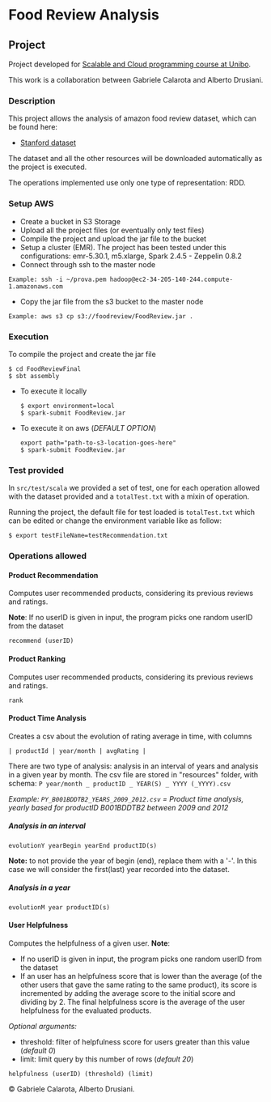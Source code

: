 # Food Review Analysis

## Project

Project developed for [Scalable and Cloud programming course at Unibo](https://www.unibo.it/it/didattica/insegnamenti/insegnamento/2019/412732).

This work is a collaboration between Gabriele Calarota and Alberto Drusiani.

### Description

This project allows the analysis of amazon food review dataset, which can be found here:

- [Stanford dataset](https://snap.stanford.edu/data/web-FineFoods.html)

The dataset and all the other resources will be downloaded automatically as the project is executed.

The operations implemented use only one type of representation: RDD.

### Setup AWS
 - Create a bucket in S3 Storage
 - Upload all the project files (or eventually only test files)
 - Compile the project and upload the jar file to the bucket
 - Setup a cluster (EMR). The project has been tested under this configurations: emr-5.30.1, m5.xlarge, Spark 2.4.5 - Zeppelin 0.8.2
 - Connect through ssh to the master node
 ```
 Example: ssh -i ~/prova.pem hadoop@ec2-34-205-140-244.compute-1.amazonaws.com
 ```
 - Copy the jar file from the s3 bucket to the master node
 ```
 Example: aws s3 cp s3://foodreview/FoodReview.jar .
 ```

### Execution

To compile the project and create the jar file

```
$ cd FoodReviewFinal
$ sbt assembly
```

- To execute it locally 
    ```
    $ export environment=local
    $ spark-submit FoodReview.jar
    ```

- To execute it on aws (*DEFAULT OPTION*)
    ```
    export path="path-to-s3-location-goes-here"
    $ spark-submit FoodReview.jar
    ```

### Test provided

In `src/test/scala` we provided a set of test, one for each operation allowed with the dataset provided and a `totalTest.txt` with a mixin of operation.

Running the project, the default file for test loaded is `totalTest.txt` which can be edited or change the environment variable like as follow:

```$xslt
$ export testFileName=testRecommendation.txt
```

### Operations allowed

#### Product Recommendation

Computes user recommended products, considering its previous reviews and ratings.

**Note**: If no userID is given in input, the program picks one random userID from the dataset 

```
recommend (userID)
```

#### Product Ranking

Computes user recommended products, considering its previous reviews and ratings.

```
rank
```

#### Product Time Analysis

Creates a csv about the evolution of rating average in time, with columns 
```
| productId | year/month | avgRating |
```

There are two type of analysis: analysis in an interval of years and analysis in a given year by month.
The csv file are stored in "resources" folder, with schema: `P year/month _ productID _ YEAR(S) _ YYYY (_YYYY).csv`

*Example: `PY_B001BDDTB2_YEARS_2009_2012.csv` = Product time analysis, yearly based for productID
 B001BDDTB2 between 2009 and 2012*

##### Analysis in an interval

```
evolutionY yearBegin yearEnd productID(s)
```

**Note:** to not provide the year of begin (end), replace them with a '-'. 
In this case we will consider the first(last) year recorded into the dataset.

##### Analysis in a year

```
evolutionM year productID(s)
```

#### User Helpfulness

Computes the helpfulness of a given user.
**Note**: 
 - If no userID is given in input, the program picks one random userID from the dataset 
 - If an user has an helpfulness score that is lower than the average (of the other users that gave the same rating to the same product), 
its score is incremented by adding the average score to the initial score and dividing by 2. The final helpfulness score is the average of the user helpfulness for the evaluated products.

*Optional arguments:*
 - threshold: filter of helpfulness score for users greater than this value (*default 0*)
 - limit: limit query by this number of rows (*default 20*)

```
helpfulness (userID) (threshold) (limit)
```

© Gabriele Calarota, Alberto Drusiani.
